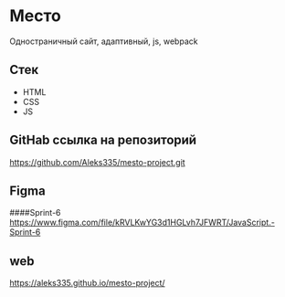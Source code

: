 # Место
Одностраничный сайт, адаптивный, js, webpack

## Стек

* HTML
* CSS
* JS

## GitHab ссылка на репозиторий

https://github.com/Aleks335/mesto-project.git

## Figma

####Sprint-6
https://www.figma.com/file/kRVLKwYG3d1HGLvh7JFWRT/JavaScript.-Sprint-6

## web
https://aleks335.github.io/mesto-project/
